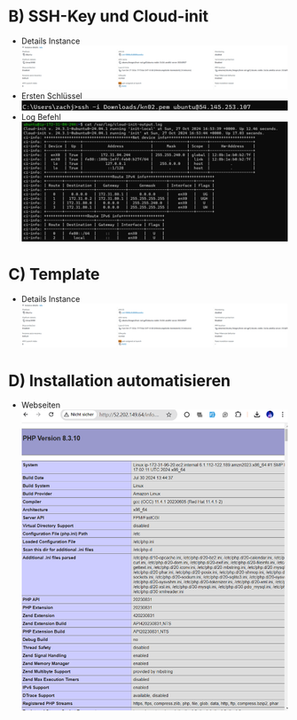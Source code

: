 # B) SSH-Key und Cloud-init
- Details Instance
  ![ Alt Text](35.png)
- Ersten Schlüssel
  ![ Alt Text](36.png)
- Log Befehl
  ![ Alt Text](37.png)

# C) Template
- Details Instance
  ![ Alt Text](35.png)

# D) Installation automatisieren
- Webseiten
  ![ Alt Text](39.png)

